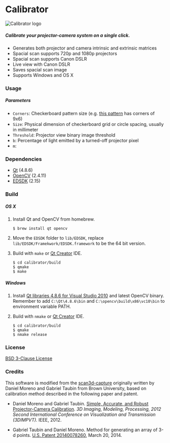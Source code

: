 Calibrator
==============

![Calibrator logo](https://github.com/hezhao/Calibrator/raw/master/resources/icon-about.png)

##### Calibrate your projector-camera system on a single click.

* Generates both projector and camera intrinsic and extrinsic matrices
* Spacial scan supports 720p and 1080p projectors
* Spacial scan supports Canon DSLR
* Live view with Canon DSLR
* Saves spacial scan image
* Supports Windows and OS X

### Usage

##### Parameters

- `Corners`: Checkerboard pattern size (e.g. [this pattern](http://docs.opencv.org/2.4/_downloads/pattern.png) has corners of 9x6)
- `Size`: Physical dimension of checkerboard grid or circle spacing, usually in millimeter
- `Threshold`: Projector view binary image threshold
- `b`: Percentage of light emitted by a turned-off projector pixel
- `m`: 


### Dependencies

- [Qt](http://qt-project.org/) (4.8.6)
- [OpenCV](http://opencv.org/) (2.4.11)
- [EDSDK](https://www.didp.canon-europa.com/) (2.15)


### Build

##### OS X
1. Install Qt and OpenCV from homebrew.

	```$ brew install qt opencv```
	
2. Move the `EDSDK` folder to `lib/EDSDK`, replace `lib/EDSDK/Framekwork/EDSDK.framework` to be the 64 bit version.

4. Build with `make` or [Qt Creator](http://www.qt.io/ide/) IDE.

	```
	$ cd calibrator/build
	$ qmake
	$ make
	```

##### Windows

1. Install [Qt libraries 4.8.6 for Visual Studio 2010](http://download.qt-project.org/official_releases/qt/4.8/4.8.6/qt-opensource-windows-x86-vs2010-4.8.6.exe) and latest OpenCV binary. Remember to add `C:\Qt\4.8.6\bin` and `C:\opencv\build\x86\vc10\bin` to environment variable PATH.

2. Build with `nmake` or [Qt Creator](http://www.qt.io/ide/) IDE.

	```
	$ cd calibrator/build
	$ qmake
	$ nmake release
	```

### License

[BSD 3-Clause License](LICENSE)

### Credits

This software is modified from the [scan3d-capture](http://mesh.brown.edu/calibration/software.html) originally written by Daniel Moreno and Gabriel Taubin from Brown University, based on calibration method described in the following paper and   patent.

- Daniel Moreno and Gabriel Taubin. [Simple, Accurate, and Robust Projector-Camera Calibration](http://dx.doi.org/10.1109/3DIMPVT.2012.77). *3D Imaging, Modeling, Processing, 2012 Second International Conference on Visualization and Transmission (3DIMPVT).* IEEE, 2012.

- Gabriel Taubin and Daniel Moreno. Method for generating an array of 3-d points. [U.S. Patent 20140078260](http://www.google.com/patents/US20140078260), March 20, 2014.
